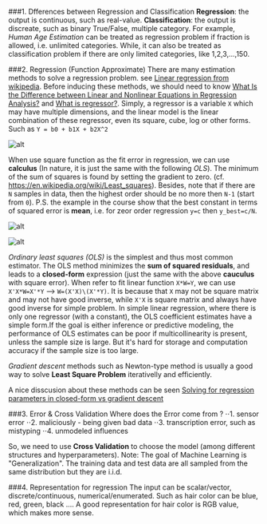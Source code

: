 ###1. Dfferences between Regression and Classification
**Regression**: the output is continuous, such as real-value.
**Classification**: the output is discreate, such as binary True/False, multiple category.
For example, *Human Age Estimation* can be treated as regression problem if fraction is allowed, i.e. unlimited categories. While, it can also be treated as classification problem if there are only limited categories, like 1,2,3,...,150.

###2. Regression (Function Approximate)
There are many estimation methods to solve a regression problem. see [Linear regression from wikipedia](https://en.wikipedia.org/wiki/Linear_regression). Before inducing these methods, we should need to know [What Is the Difference between  Linear and Nonlinear Equations in Regression Analysis?](http://blog.minitab.com/blog/adventures-in-statistics/what-is-the-difference-between-linear-and-nonlinear-equations-in-regression-analysis) and [What is regressor?](http://courses.umass.edu/pubp608/lectures/l8.pdf). Simply, a regressor is a variable `X` which may have multiple dimensions, and the linear model is the linear combination of these regressor, even its square, cube, log or other forms. Such as `Y = b0 + b1X + b2X^2`

![alt](https://github.com/charliememory/AutonomousDriving/tree/master/images/CalculusForRegression.png "Calculus For Regression")

When use square function as the fit error in regression, we can use **calculus** (In nature, it is just the same with the following *OLS*). The minimum of the sum of squares is found by setting the gradient to zero. (cf. https://en.wikipedia.org/wiki/Least_squares). Besides, note that if there are `N` samples in data, then the highest order should be no more then `N-1` (start from `0`). 
P.S. the example in the course show that the best constant in terms of squared error is **mean**, i.e. for zeor order regression `y=c` then `y_best=c/N`.

![alt](https://github.com/charliememory/AutonomousDriving/tree/master/images/CloseformForRegression1.png "Closeform For Regression")

![alt](https://github.com/charliememory/AutonomousDriving/tree/master/images/CloseformForRegression2.png "Closeform For Regression")

*Ordinary least squares (OLS)* is the simplest and thus most common estimator. The OLS method minimizes the **sum of squared residuals**, and leads to a **closed-form** expression (just the same with the above **cauculus** with square error). When refer to fit linear function `X*W=Y`, we can use `X'X*W=X'*Y` --> `W=(X'X)\(X'*Y)`. It is because that `X` may not be square matrix and may not have good inverse, while `X'X` is square matrix and always have good inverse for simple problem. In simple linear regression, where there is only one regressor (with a constant), the OLS coefficient estimates have a simple form.If the goal is either inference or predictive modeling, the performance of OLS estimates can be poor if multicollinearity is present, unless the sample size is large. But it's hard for storage and computation accuracy if the sample size is too large.

*Gradient descent* methods such as Newton-type method is usually a good way to solve **Least Square Problem** iterativelly and efficiently.

A nice disscusion about these methods can be seen [Solving for regression parameters in closed-form vs gradient descent](http://stats.stackexchange.com/questions/23128/solving-for-regression-parameters-in-closed-form-vs-gradient-descent)

###3. Error & Cross Validation 
Where does the Error come from ?
⋅⋅1. sensor error
⋅⋅2. maliciously - being given bad data
⋅⋅3. transcription error, such as mistyping
⋅⋅4. unmodeled influences

So, we need to use **Cross Validation** to choose the model (among different structures and hyperparameters).
Note: The goal of Machine Learning is "Generalization". The training data and test data are all sampled from the same distribution but they are i.i.d.

###4. Representation for regression
The input can be scalar/vector, discrete/continuous, numerical/enumerated. Such as hair color can be blue, red, green, black .... A good representation for hair color is RGB value, which makes more sense.
